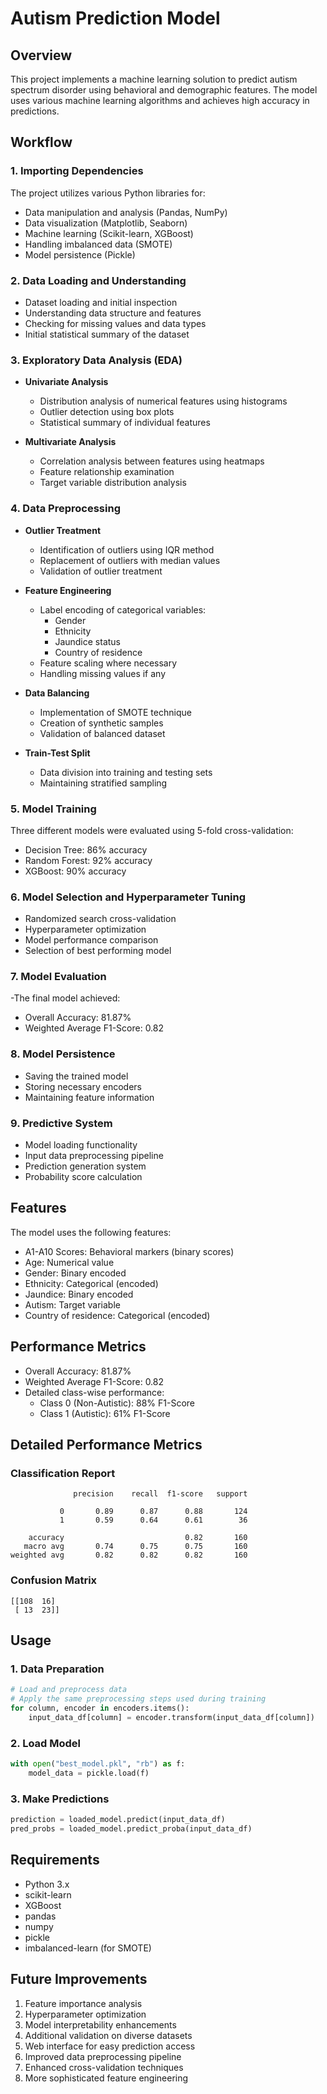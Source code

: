 
# Autism Prediction Model

## Overview
This project implements a machine learning solution to predict autism spectrum disorder using behavioral and demographic features. The model uses various machine learning algorithms and achieves high accuracy in predictions.

## Workflow

### 1. Importing Dependencies
The project utilizes various Python libraries for:
- Data manipulation and analysis (Pandas, NumPy)
- Data visualization (Matplotlib, Seaborn)
- Machine learning (Scikit-learn, XGBoost)
- Handling imbalanced data (SMOTE)
- Model persistence (Pickle)

### 2. Data Loading and Understanding
- Dataset loading and initial inspection
- Understanding data structure and features
- Checking for missing values and data types
- Initial statistical summary of the dataset

### 3. Exploratory Data Analysis (EDA)
- **Univariate Analysis**
  - Distribution analysis of numerical features using histograms
  - Outlier detection using box plots
  - Statistical summary of individual features

- **Multivariate Analysis**
  - Correlation analysis between features using heatmaps
  - Feature relationship examination
  - Target variable distribution analysis

### 4. Data Preprocessing
- **Outlier Treatment**
  - Identification of outliers using IQR method
  - Replacement of outliers with median values
  - Validation of outlier treatment

- **Feature Engineering**
  - Label encoding of categorical variables:
    - Gender
    - Ethnicity
    - Jaundice status
    - Country of residence
  - Feature scaling where necessary
  - Handling missing values if any

- **Data Balancing**
  - Implementation of SMOTE technique
  - Creation of synthetic samples
  - Validation of balanced dataset

- **Train-Test Split**
  - Data division into training and testing sets
  - Maintaining stratified sampling

### 5. Model Training
Three different models were evaluated using 5-fold cross-validation:
- Decision Tree: 86% accuracy
- Random Forest: 92% accuracy
- XGBoost: 90% accuracy
  
### 6. Model Selection and Hyperparameter Tuning
- Randomized search cross-validation
- Hyperparameter optimization
- Model performance comparison
- Selection of best performing model

### 7. Model Evaluation
-The final model achieved:
- Overall Accuracy: 81.87%
- Weighted Average F1-Score: 0.82
  
### 8. Model Persistence
- Saving the trained model
- Storing necessary encoders
- Maintaining feature information

### 9. Predictive System
- Model loading functionality
- Input data preprocessing pipeline
- Prediction generation system
- Probability score calculation

## Features
The model uses the following features:
- A1-A10 Scores: Behavioral markers (binary scores)
- Age: Numerical value
- Gender: Binary encoded
- Ethnicity: Categorical (encoded)
- Jaundice: Binary encoded
- Autism: Target variable
- Country of residence: Categorical (encoded)

## Performance Metrics
- Overall Accuracy: 81.87%
- Weighted Average F1-Score: 0.82
- Detailed class-wise performance:
  - Class 0 (Non-Autistic): 88% F1-Score
  - Class 1 (Autistic): 61% F1-Score


## Detailed Performance Metrics

### Classification Report
```
              precision    recall  f1-score   support

           0       0.89      0.87      0.88       124
           1       0.59      0.64      0.61        36

    accuracy                           0.82       160
   macro avg       0.74      0.75      0.75       160
weighted avg       0.82      0.82      0.82       160
```

### Confusion Matrix
```
[[108  16]
 [ 13  23]]
```

## Usage

### 1. Data Preparation
```python
# Load and preprocess data
# Apply the same preprocessing steps used during training
for column, encoder in encoders.items():
    input_data_df[column] = encoder.transform(input_data_df[column])
```

### 2. Load Model
```python
with open("best_model.pkl", "rb") as f:
    model_data = pickle.load(f)
```

### 3. Make Predictions
```python
prediction = loaded_model.predict(input_data_df)
pred_probs = loaded_model.predict_proba(input_data_df)
```

## Requirements
- Python 3.x
- scikit-learn
- XGBoost
- pandas
- numpy
- pickle
- imbalanced-learn (for SMOTE)

## Future Improvements
1. Feature importance analysis
2. Hyperparameter optimization
3. Model interpretability enhancements
4. Additional validation on diverse datasets
5. Web interface for easy prediction access
6. Improved data preprocessing pipeline
7. Enhanced cross-validation techniques
8. More sophisticated feature engineering

